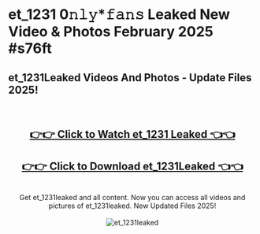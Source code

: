 # et_1231 0𝚗𝚕𝚢*𝚏𝚊𝚗𝚜 Leaked New Video & Photos February 2025 #s76ft

<h2>et_1231Leaked Videos And Photos - Update Files 2025!</h2>
<br>
<div align="center">
<h2><a href="https://mediaupload.pro?title=et_1231&ref=11F" rel="nofollow">👉👉 Click to Watch et_1231 Leaked 👈👈</a></h2>
<h2><a href="https://mediaupload.pro?title=et_1231&ref=11F" rel="nofollow">👉👉 Click to Download et_1231Leaked 👈👈</a></h2>
<br>
Get et_1231leaked and all content. Now you can access all videos and pictures of et_1231leaked. New Updated Files 2025!
<br>
<br>
<a href="https://mediaupload.pro?title=et_1231&ref=11F" rel="nofollow" data-target="animated-image.originalLink"><img src="https://i.ibb.co/Gkj2r4b/banner.png" alt="et_1231leaked" style="max-width: 100%; display: inline-block;" data-target="animated-image.originalImage"></a>
</div>
<br>

